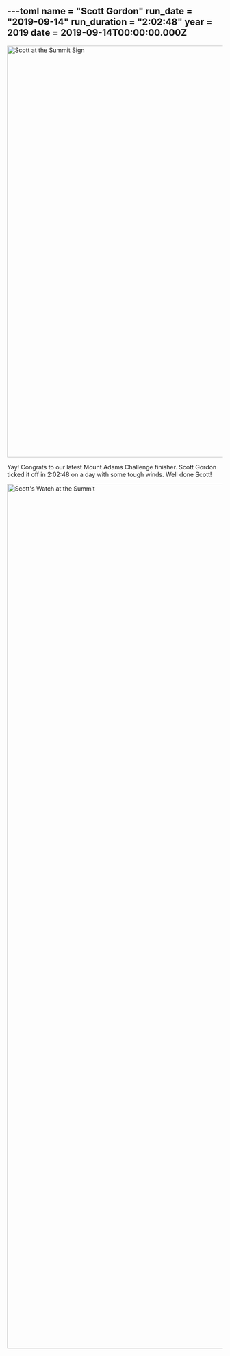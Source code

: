---toml
name = "Scott Gordon"
run_date = "2019-09-14"
run_duration = "2:02:48"
year = 2019
date = 2019-09-14T00:00:00.000Z
---
<img src="/assets/images/uploads/gordon-2019.jpg" alt="Scott at the Summit Sign" width="1280" height="960">

Yay! Congrats to our latest Mount Adams Challenge finisher. Scott Gordon ticked it off in 2:02:48 on a day with some tough winds. Well done Scott!

<img src="/assets/images/uploads/gordon-watch-2019.jpg" alt="Scott's Watch at the Summit" width="1504" height="2016">


